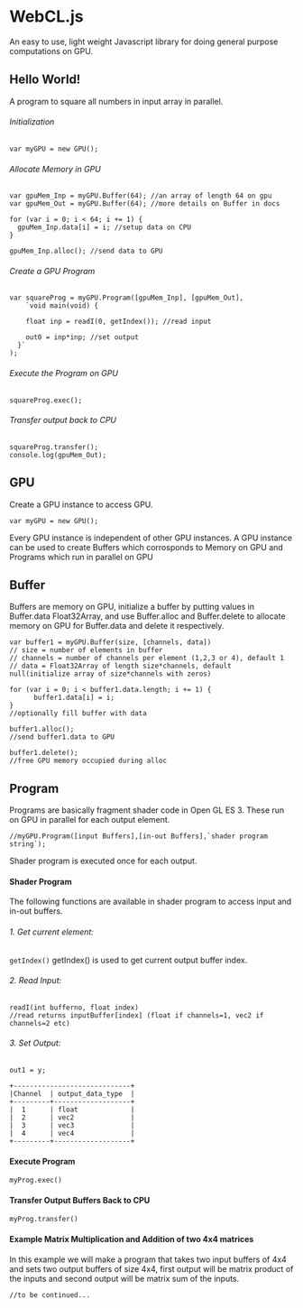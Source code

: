 # WebCL.js
An easy to use, light weight Javascript library for doing general purpose computations on GPU.

## Hello World!
A program to square all numbers in input array in parallel.

###### Initialization
```
var myGPU = new GPU();
```
###### Allocate Memory in GPU
```
var gpuMem_Inp = myGPU.Buffer(64); //an array of length 64 on gpu
var gpuMem_Out = myGPU.Buffer(64); //more details on Buffer in docs

for (var i = 0; i < 64; i += 1) {
  gpuMem_Inp.data[i] = i; //setup data on CPU
}

gpuMem_Inp.alloc(); //send data to GPU
```
###### Create a GPU Program
```
var squareProg = myGPU.Program([gpuMem_Inp], [gpuMem_Out],
    `void main(void) {

    float inp = readI(0, getIndex()); //read input
    
    out0 = inp*inp; //set output
  }`
);
```
###### Execute the Program on GPU
```
squareProg.exec();
```
###### Transfer output back to CPU
```
squareProg.transfer();
console.log(gpuMem_Out);
```

## GPU
Create a GPU instance to access GPU.
```
var myGPU = new GPU();
```
Every GPU instance is independent of other GPU instances.
A GPU instance can be used to create Buffers which corrosponds to Memory on GPU and Programs which run in parallel on GPU

## Buffer
Buffers are memory on GPU, initialize a buffer by putting values in Buffer.data Float32Array, and use Buffer.alloc and Buffer.delete to allocate memory on GPU for Buffer.data and delete it respectively.
```
var buffer1 = myGPU.Buffer(size, [channels, data])
// size = number of elements in buffer
// channels = number of channels per element (1,2,3 or 4), default 1
// data = Float32Array of length size*channels, default null(initialize array of size*channels with zeros)

for (var i = 0; i < buffer1.data.length; i += 1) {
	  buffer1.data[i] = i;
}
//optionally fill buffer with data

buffer1.alloc();
//send buffer1.data to GPU

buffer1.delete();
//free GPU memory occupied during alloc
```

## Program
Programs are basically fragment shader code in Open GL ES 3. These run on GPU in parallel for each output element.
```
//myGPU.Program([input Buffers],[in-out Buffers],`shader program string`);
```
Shader program is executed once for each output.
#### Shader Program
The following functions are available in shader program to access input and in-out buffers.
###### 1. Get current element: 
```getIndex()```
getIndex() is used to get current output buffer index.
###### 2. Read Input:
```
readI(int bufferno, float index)
//read returns inputBuffer[index] (float if channels=1, vec2 if channels=2 etc)
```
###### 3. Set Output:
```out0 = x;
out1 = y;
```
```
+-----------------------------+
|Channel  | output_data_type  |
+---------+-------------------+
|  1      | float             |
|  2      | vec2              |
|  3      | vec3              |
|  4      | vec4              |
+---------+-------------------+
```
#### Execute Program
```
myProg.exec()
```

#### Transfer Output Buffers Back to CPU
```
myProg.transfer()
```

#### Example Matrix Multiplication and Addition of two 4x4 matrices
In this example we will make a program that takes two input buffers of 4x4 and sets two output buffers of size 4x4, first output will be matrix product of the inputs and second output will be matrix sum of the inputs.
```
//to be continued...
```

